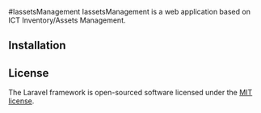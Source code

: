 #IassetsManagement 
IassetsManagement is a web application based on ICT Inventory/Assets Management.
## Installation

## License

The Laravel framework is open-sourced software licensed under the [MIT license](http://opensource.org/licenses/MIT).
